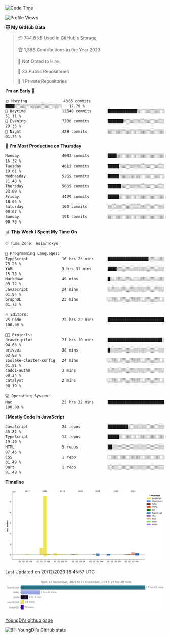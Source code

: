 <!--START_SECTION:waka-->
![Code Time](http://img.shields.io/badge/Code%20Time-261%20hrs%2017%20mins-blue)

![Profile Views](http://img.shields.io/badge/Profile%20Views-0-blue)

**🐱 My GitHub Data** 

> 📦 744.8 kB Used in GitHub's Storage 
 > 
> 🏆 1,388 Contributions in the Year 2023
 > 
> 🚫 Not Opted to Hire
 > 
> 📜 33 Public Repositories 
 > 
> 🔑 1 Private Repositories 
 > 
**I'm an Early 🐤** 

```text
🌞 Morning                4365 commits        ████░░░░░░░░░░░░░░░░░░░░░   17.79 % 
🌆 Daytime                12540 commits       █████████████░░░░░░░░░░░░   51.11 % 
🌃 Evening                7200 commits        ███████░░░░░░░░░░░░░░░░░░   29.35 % 
🌙 Night                  428 commits         ░░░░░░░░░░░░░░░░░░░░░░░░░   01.74 % 
```
📅 **I'm Most Productive on Thursday** 

```text
Monday                   4003 commits        ████░░░░░░░░░░░░░░░░░░░░░   16.32 % 
Tuesday                  4812 commits        █████░░░░░░░░░░░░░░░░░░░░   19.61 % 
Wednesday                5269 commits        █████░░░░░░░░░░░░░░░░░░░░   21.48 % 
Thursday                 5665 commits        ██████░░░░░░░░░░░░░░░░░░░   23.09 % 
Friday                   4429 commits        █████░░░░░░░░░░░░░░░░░░░░   18.05 % 
Saturday                 164 commits         ░░░░░░░░░░░░░░░░░░░░░░░░░   00.67 % 
Sunday                   191 commits         ░░░░░░░░░░░░░░░░░░░░░░░░░   00.78 % 
```


📊 **This Week I Spent My Time On** 

```text
🕑︎ Time Zone: Asia/Tokyo

💬 Programming Languages: 
TypeScript               16 hrs 23 mins      ██████████████████░░░░░░░   73.26 % 
YAML                     3 hrs 31 mins       ████░░░░░░░░░░░░░░░░░░░░░   15.78 % 
Markdown                 49 mins             █░░░░░░░░░░░░░░░░░░░░░░░░   03.72 % 
JavaScript               24 mins             ░░░░░░░░░░░░░░░░░░░░░░░░░   01.84 % 
GraphQL                  23 mins             ░░░░░░░░░░░░░░░░░░░░░░░░░   01.73 % 

🔥 Editors: 
VS Code                  22 hrs 22 mins      █████████████████████████   100.00 % 

🐱‍💻 Projects: 
drawer-pilot             21 hrs 10 mins      ████████████████████████░   94.66 % 
priveui                  38 mins             █░░░░░░░░░░░░░░░░░░░░░░░░   02.88 % 
zoolake-cluster-config   24 mins             ░░░░░░░░░░░░░░░░░░░░░░░░░   01.81 % 
caddi-auth0              3 mins              ░░░░░░░░░░░░░░░░░░░░░░░░░   00.24 % 
catalyst                 2 mins              ░░░░░░░░░░░░░░░░░░░░░░░░░   00.19 % 

💻 Operating System: 
Mac                      22 hrs 22 mins      █████████████████████████   100.00 % 
```

**I Mostly Code in JavaScript** 

```text
JavaScript               24 repos            █████████░░░░░░░░░░░░░░░░   35.82 % 
TypeScript               13 repos            █████░░░░░░░░░░░░░░░░░░░░   19.40 % 
HTML                     5 repos             ██░░░░░░░░░░░░░░░░░░░░░░░   07.46 % 
CSS                      1 repo              ░░░░░░░░░░░░░░░░░░░░░░░░░   01.49 % 
Dart                     1 repo              ░░░░░░░░░░░░░░░░░░░░░░░░░   01.49 % 
```



**Timeline**

![Lines of Code chart](https://raw.githubusercontent.com/Youngdi/Youngdi/master/assets/bar_graph.png)


 Last Updated on 20/12/2023 18:45:57 UTC
<!--END_SECTION:waka-->

![wakatime](./images/stat.svg)

[YoungDi's github page](https://youngdi.github.io)

![Bill YoungDi's GitHub stats](https://github-readme-stats.vercel.app/api?username=youngdi&count_private=true&show_icons=true)
